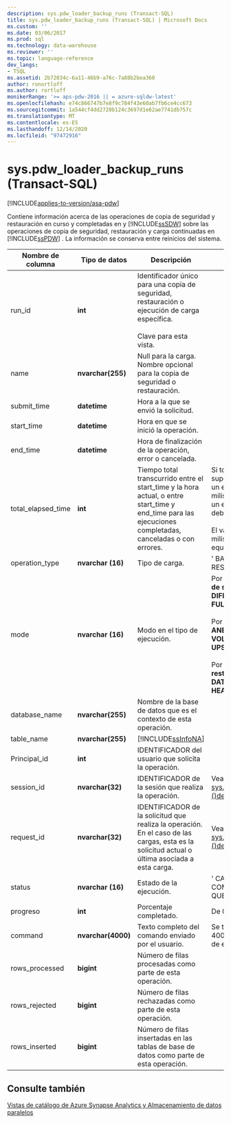 ```yaml
---
description: sys.pdw_loader_backup_runs (Transact-SQL)
title: sys.pdw_loader_backup_runs (Transact-SQL) | Microsoft Docs
ms.custom: ''
ms.date: 03/06/2017
ms.prod: sql
ms.technology: data-warehouse
ms.reviewer: ''
ms.topic: language-reference
dev_langs:
- TSQL
ms.assetid: 2b72034c-6a11-46b9-a76c-7a88b2bea360
author: ronortloff
ms.author: rortloff
monikerRange: '>= aps-pdw-2016 || = azure-sqldw-latest'
ms.openlocfilehash: e74c866747b7e8f9c784f43e60ab7fb6ce4cc673
ms.sourcegitcommit: 1a544cf4dd2720b124c3697d1e62ae7741db757c
ms.translationtype: MT
ms.contentlocale: es-ES
ms.lasthandoff: 12/14/2020
ms.locfileid: "97472916"
---
```

# <a name="syspdw_loader_backup_runs-transact-sql"></a>sys.pdw_loader_backup_runs (Transact-SQL)
[!INCLUDE[applies-to-version/asa-pdw](../../includes/applies-to-version/asa-pdw.md)]

  Contiene información acerca de las operaciones de copia de seguridad y restauración en curso y completadas en y [!INCLUDE[ssSDW](../../includes/sssdw-md.md)] sobre las operaciones de copia de seguridad, restauración y carga continuadas en [!INCLUDE[ssPDW](../../includes/sspdw-md.md)] . La información se conserva entre reinicios del sistema.  
  
|Nombre de columna|Tipo de datos|Descripción|Intervalo|  
|-----------------|---------------|-----------------|-----------|  
|run_id|**int**|Identificador único para una copia de seguridad, restauración o ejecución de carga específica.<br /><br /> Clave para esta vista.||  
|name|**nvarchar(255)**|Null para la carga. Nombre opcional para la copia de seguridad o restauración.||  
|submit_time|**datetime**|Hora a la que se envió la solicitud.||  
|start_time|**datetime**|Hora en que se inició la operación.||  
|end_time|**datetime**|Hora de finalización de la operación, error o cancelada.||  
|total_elapsed_time|**int**|Tiempo total transcurrido entre el start_time y la hora actual, o entre start_time y end_time para las ejecuciones completadas, canceladas o con errores.|Si total_elapsed_time supera el valor máximo de un entero (24,8 días en milisegundos), se producirá un error de materialización debido al desbordamiento.<br /><br /> El valor máximo en milisegundos es equivalente a 24,8 días.|  
|operation_type|**nvarchar (16)**|Tipo de carga.|' BACKUP ', ' LOAD ', ' RESTORE '|  
|mode|**nvarchar (16)**|Modo en el tipo de ejecución.|Por operation_type = **copia de seguridad**<br />**DIFFERENTIAL**<br />**FULL**<br /><br /> Por operation_type = **Load**<br />**ANEXAR**<br />**VOLVER A cargar**<br />**UPSERT**<br /><br /> Por operation_type = **restore**<br />**DATABASE**<br />**HEADER_ONLY**|  
|database_name|**nvarchar(255)**|Nombre de la base de datos que es el contexto de esta operación.||  
|table_name|**nvarchar(255)**|[!INCLUDE[ssInfoNA](../../includes/ssinfona-md.md)]||  
|Principal_id|**int**|IDENTIFICADOR del usuario que solicita la operación.||  
|session_id|**nvarchar(32)**|IDENTIFICADOR de la sesión que realiza la operación.|Vea session_id en [sys.dm_pdw_exec_sessions &#40;&#41;de Transact-SQL ](../../relational-databases/system-dynamic-management-views/sys-dm-pdw-exec-sessions-transact-sql.md).|  
|request_id|**nvarchar(32)**|IDENTIFICADOR de la solicitud que realiza la operación. En el caso de las cargas, esta es la solicitud actual o última asociada a esta carga.|Vea request_id en [sys.dm_pdw_exec_requests &#40;&#41;de Transact-SQL ](../../relational-databases/system-dynamic-management-views/sys-dm-pdw-exec-requests-transact-sql.md).|  
|status|**nvarchar (16)**|Estado de la ejecución.|' CANCELADO ', ' COMPLETED ', ' FAILED ', ' QUEUED ', ' RUNNING '|  
|progreso|**int**|Porcentaje completado.|De 0 a 100|  
|command|**nvarchar(4000)**|Texto completo del comando enviado por el usuario.|Se truncará si tiene más de 4000 caracteres (recuento de espacios).|  
|rows_processed|**bigint**|Número de filas procesadas como parte de esta operación.||  
|rows_rejected|**bigint**|Número de filas rechazadas como parte de esta operación.||  
|rows_inserted|**bigint**|Número de filas insertadas en las tablas de base de datos como parte de esta operación.||  
  
## <a name="see-also"></a>Consulte también  
 [Vistas de catálogo de Azure Synapse Analytics y Almacenamiento de datos paralelos](../../relational-databases/system-catalog-views/sql-data-warehouse-and-parallel-data-warehouse-catalog-views.md)  
  
  
